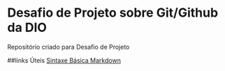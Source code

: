 # Desafio de Projeto sobre Git/Github da DIO
Repositório criado para Desafio de Projeto

##links Úteis
[Sintaxe Básica Markdown](https://www.markdownguide.org/basic-syntax/)
